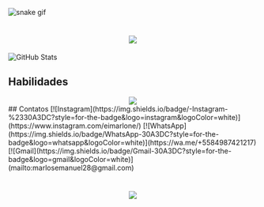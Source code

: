 ![snake gif](https://github.com/MarlosEmanuel/MarlosEmanuel/blob/output/github-contribution-grid-snake-dark.svg)

<h1 align="center">
<img src="https://readme-typing-svg.herokuapp.com/?font=Righteous&size=35&center=true&vCenter=true&width=500&height=70&duration=4000&lines=olá!+👋;+me+chamo+Marlos!;" />
</h1>

![GitHub Stats](https://github-readme-stats.vercel.app/api?username=MarlosEmanuel&theme=transparent&bg_color=000&border_color=30A3DC&show_icons=true&icon_color=30A3DC&title_color=fff&text_color=30A3DC)
## Habilidades
<div align="center" >
  <img src="https://skillicons.dev/icons?i=python,ruby,rails,html,css,github,linux,javascript,nodejs,postgresql,mysql,powershell,mongodb,vscode" />
</div>
## Contatos
[![Instagram](https://img.shields.io/badge/-Instagram-%2330A3DC?style=for-the-badge&logo=instagram&logoColor=white)](https://www.instagram.com/eimarlone/)
[![WhatsApp](https://img.shields.io/badge/WhatsApp-30A3DC?style=for-the-badge&logo=whatsapp&logoColor=white)](https://wa.me/+5584987421217)
[![Gmail](https://img.shields.io/badge/Gmail-30A3DC?style=for-the-badge&logo=gmail&logoColor=white)](mailto:marlosemanuel28@gmail.com)

<h1 align="center">
<img src="https://readme-typing-svg.herokuapp.com/?font=Righteous&size=35&center=true&vCenter=true&width=500&height=70&duration=4000&lines=obrigado+pela+atenção!;" />
</h1>
